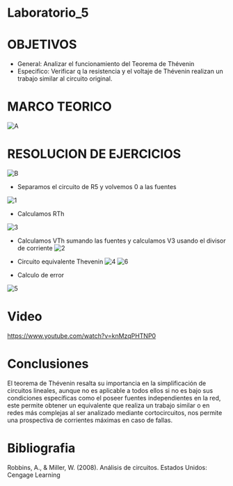 # Laboratorio_5
# OBJETIVOS
* General: 
Analizar el funcionamiento del Teorema de Thévenin
* Especifico:
Verificar q la resistencia y el voltaje de Thévenin realizan un trabajo similar al circuito original.

# MARCO TEORICO
![A](https://user-images.githubusercontent.com/85193519/127057148-e76c1f18-113e-446a-b925-6685070c1763.jpg)
# RESOLUCION DE EJERCICIOS
![B](https://user-images.githubusercontent.com/85193519/127062818-966025af-288e-4c60-8167-376b47a98b04.jpg)

* Separamos el circuito de R5 y volvemos 0 a las fuentes

![1](https://user-images.githubusercontent.com/85193519/127055837-e13412b5-41b5-438b-86d7-70eed815dd5c.jpg)
* Calculamos RTh

![3](https://user-images.githubusercontent.com/85193519/127056431-973a2aef-645d-490f-83f8-e3f1ef3584d8.jpg)
* Calculamos VTh sumando las fuentes y calculamos V3 usando el divisor de corriente
![2](https://user-images.githubusercontent.com/85193519/127056461-bb71dedb-1cf1-48d2-a093-a941ca0da9b6.jpg)
* Circuito equivalente Thevenin
![4](https://user-images.githubusercontent.com/85193519/127056862-90e41ede-5fa9-4351-9342-e4a091031709.jpg)
![6](https://user-images.githubusercontent.com/85193519/127059381-a2073e62-3558-48c7-a8ef-be2337d506fe.jpg)

* Calculo de error

![5](https://user-images.githubusercontent.com/85193519/127056893-ba3b9a9f-e828-4b73-9dd6-17a3edafd334.jpg)

# Video
https://www.youtube.com/watch?v=knMzqPHTNP0
# Conclusiones
El teorema de Thévenin resalta su importancia en la simplificación de circuitos lineales, aunque no es aplicable a todos ellos si no es bajo sus condiciones específicas como el poseer fuentes independientes en la red, este permite obtener un equivalente que realiza un trabajo similar o en redes más complejas al ser analizado mediante cortocircuitos, nos permite una prospectiva de corrientes máximas en caso de fallas.
# Bibliografia
Robbins, A., & Miller, W. (2008). Análisis de circuitos. Estados Unidos: Cengage Learning
